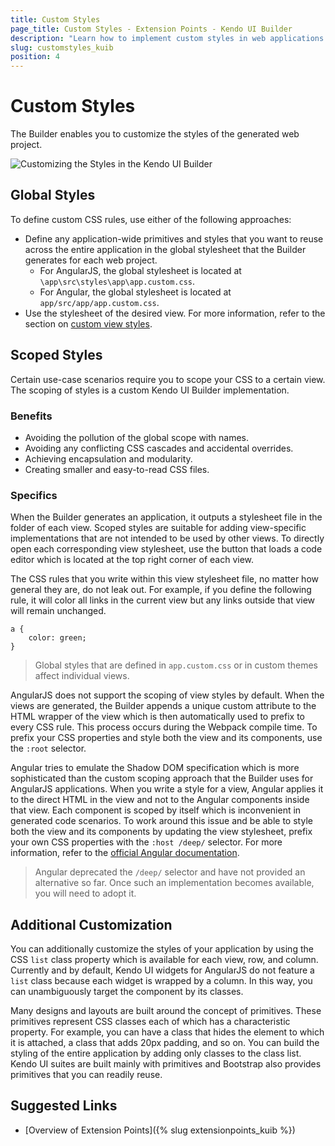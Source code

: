 ```yaml
---
title: Custom Styles
page_title: Custom Styles - Extension Points - Kendo UI Builder
description: "Learn how to implement custom styles in web applications generated with the Kendo UI Builder."
slug: customstyles_kuib
position: 4
---
```


# Custom Styles

The Builder enables you to customize the styles of the generated web project.

<img src="../../images/kuib-custom-css.gif" class="img-responsive" alt="Customizing the Styles in the Kendo UI Builder"/>

## Global Styles

To define custom CSS rules, use either of the following approaches:

* Define any application-wide primitives and styles that you want to reuse across the entire application in the global stylesheet that the Builder generates for each web project.
    * For AngularJS, the global stylesheet is located at `\app\src\styles\app\app.custom.css`.
    * For Angular, the global stylesheet is located at `app/src/app/app.custom.css`.
* Use the stylesheet of the desired view. For more information, refer to the section on [custom view styles](#toc-view-styles).

## Scoped Styles

Certain use-case scenarios require you to scope your CSS to a certain view. The scoping of styles is a custom Kendo UI Builder implementation.

### Benefits

* Avoiding the pollution of the global scope with names.
* Avoiding any conflicting CSS cascades and accidental overrides.
* Achieving encapsulation and modularity.
* Creating smaller and easy-to-read CSS files.

### Specifics

When the Builder generates an application, it outputs a stylesheet file in the folder of each view. Scoped styles are suitable for adding view-specific implementations that are not intended to be used by other views. To directly open each corresponding view stylesheet, use the button that loads a code editor which is located at the top right corner of each view.

The CSS rules that you write within this view stylesheet file, no matter how general they are, do not leak out. For example, if you define the following rule, it will color all links in the current view but any links outside that view will remain unchanged.

```css-no-run
a {
    color: green;
}
```

> Global styles that are defined in `app.custom.css` or in custom themes affect individual views.

AngularJS does not support the scoping of view styles by default. When the views are generated, the Builder appends a unique custom attribute to the HTML wrapper of the view which is then automatically used to prefix to every CSS rule. This process occurs during the Webpack compile time. To prefix your CSS properties and style both the view and its components, use the `:root` selector.

Angular tries to emulate the Shadow DOM specification which is more sophisticated than the custom scoping approach that the Builder uses for AngularJS applications. When you write a style for a view, Angular applies it to the direct HTML in the view and not to the Angular components inside that view. Each component is scoped by itself which is inconvenient in generated code scenarios. To work around this issue and be able to style both the view and its components by updating the view stylesheet, prefix your own CSS properties with the `:host /deep/` selector. For more information, refer to the [official Angular documentation](https://angular.io/guide/component-styles).

> Angular deprecated the `/deep/` selector and have not provided an alternative so far. Once such an implementation becomes available, you will need to adopt it.

## Additional Customization

You can additionally customize the styles of your application by using the CSS `list` class property which is available for each view, row, and column. Currently and by default, Kendo UI widgets for AngularJS do not feature a `list` class because each widget is wrapped by a column. In this way, you can unambiguously target the component by its classes.

Many designs and layouts are built around the concept of primitives. These primitives represent CSS classes each of which has a characteristic property. For example, you can have a class that hides the element to which it is attached, a class that adds 20px padding, and so on. You can build the styling of the entire application by adding only classes to the class list. Kendo UI suites are built mainly with primitives and Bootstrap also provides primitives that you can readily reuse.

## Suggested Links

* [Overview of Extension Points]({% slug extensionpoints_kuib %})
